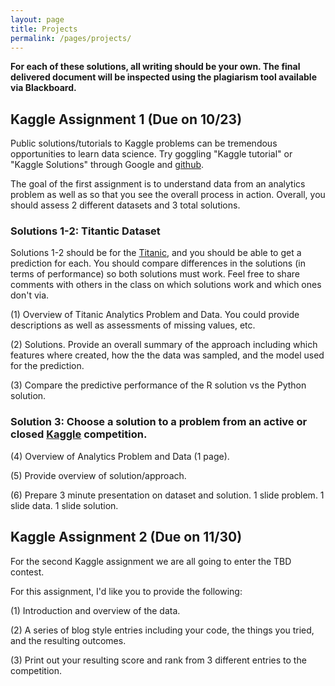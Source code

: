 ```yaml
---
layout: page
title: Projects
permalink: /pages/projects/
---
```

**For each of these solutions, all writing should be your own.  The final delivered document will be inspected using the plagiarism tool available via Blackboard.**

## Kaggle Assignment 1 (Due on 10/23)
Public solutions/tutorials to Kaggle problems can be tremendous opportunities to learn data science.  Try goggling "Kaggle tutorial" or "Kaggle Solutions" through Google and [github](https://github.com).  

The goal of the first assignment is to understand data from an analytics problem as well as so that you see the overall process in action.  Overall, you should assess 2 different datasets and 3 total solutions.  

### Solutions 1-2: Titantic Dataset
Solutions 1-2 should be for the [Titanic](https://www.kaggle.com/c/titanic), and you should be able to get a prediction for each.  You should compare differences in the solutions (in terms of performance) so both solutions must work.   Feel free to share comments with others in the class on which solutions work and which ones don't via.

(1) Overview of Titanic Analytics Problem and Data.  You could provide descriptions as well as assessments of missing values, etc.   

(2) Solutions. Provide an overall summary of the approach including which features where created, how the the data was sampled, and the model used for the prediction. 

(3) Compare the predictive performance of the R solution vs the Python solution.  

### Solution 3: Choose a solution to a problem from an active or closed [Kaggle](www.kaggle.com) competition. 

(4) Overview of Analytics Problem and Data (1 page).

(5) Provide overview of solution/approach.

(6) Prepare 3 minute presentation on dataset and solution. 1 slide problem. 1 slide data. 1 slide solution. 


## Kaggle Assignment 2 (Due on 11/30)
For the second Kaggle assignment we are all going to enter the TBD contest.   

For this assignment, I'd like you to provide the following:

(1) Introduction and overview of the data.

(2) A series of blog style entries including your code, the things you tried, and the resulting outcomes.  

(3) Print out your resulting score and rank from 3 different entries to the competition. 

 
